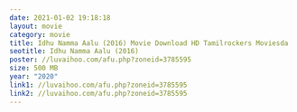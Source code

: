 ```yaml
---
date: 2021-01-02 19:18:18
layout: movie
category: movie
title: Idhu Namma Aalu (2016) Movie Download HD Tamilrockers Moviesda
seotitle: Idhu Namma Aalu (2016)
poster: //luvaihoo.com/afu.php?zoneid=3785595
size: 500 MB
year: "2020"
link1: //luvaihoo.com/afu.php?zoneid=3785595
link2: //luvaihoo.com/afu.php?zoneid=3785595
---
```

